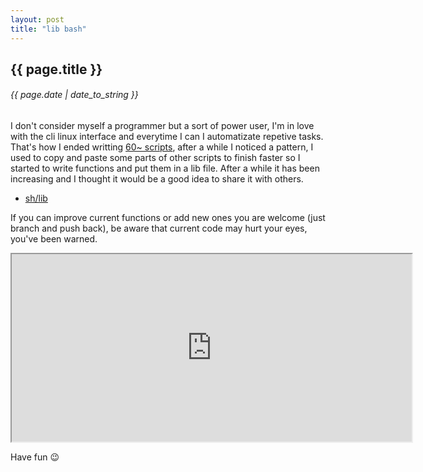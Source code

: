 ```yaml
---
layout: post
title: "lib bash"
---
```


## {{ page.title }}

###### {{ page.date | date_to_string }}

<!--**![](/assets/img/75.png)**-->

I don't consider myself a programmer but a sort of power user, I'm in love with the cli linux interface and everytime I can I automatizate repetive tasks. That's how I ended writting [60~ scripts](https://github.com/chilicuil/learn/tree/master/sh), after a while I noticed a pattern, I used to copy and paste some parts of other scripts to finish faster so I started to write functions and put them in a lib file. After a while it has been increasing and I thought it would be a good idea to share it with others.

- [sh/lib](https://github.com/chilicuil/learn/blob/master/sh/lib)

If you can improve current functions or add new ones you are welcome (just branch and push back), be aware that current code may hurt your eyes, you've been warned.

<iframe class="showterm" src="http://showterm.io/43162198175c203d5a8f6" width="640" height="300">&nbsp;</iframe>

Have fun &#128521;
